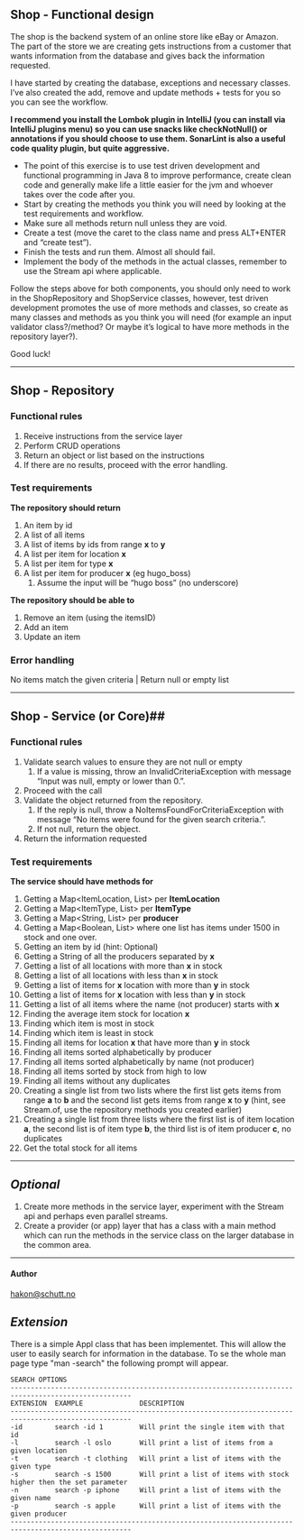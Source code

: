 ## Shop - Functional design ##
The shop is the backend system of an online store like eBay or Amazon. The part of the store we are creating gets instructions from a customer that wants information from the database and gives back the information requested.

I have started by creating the database, exceptions and necessary classes. I’ve also created the add, remove and update methods + tests for you so you can see the workflow.

**I recommend you install the Lombok plugin in IntelliJ (you can install via IntelliJ plugins menu) so you can use snacks like checkNotNull() or annotations if you should choose to use them.
SonarLint is also a useful code quality plugin, but quite aggressive.**

* The point of this exercise is to use test driven development and functional programming in Java 8 to improve performance, create clean code and generally make life a little easier for the jvm and whoever takes over the code after you.
* Start by creating the methods you think you will need by looking at the test requirements and workflow.
* Make sure all methods return null unless they are void.
* Create a test (move the caret to the class name and press ALT+ENTER and “create test”).
* Finish the tests and run them. Almost all should fail.
* Implement the body of the methods in the actual classes, remember to use the Stream api where applicable.

Follow the steps above for both components, you should only need to work in the ShopRepository and ShopService classes, however, test driven development promotes the use of more methods and classes, so create as many classes and methods as you think you will need (for example an input validator class?/method? Or maybe it’s logical to have more methods in the repository layer?).

Good luck!


---

## Shop - Repository ##

### Functional rules ###
1. Receive instructions from the service layer
2. Perform CRUD operations
3. Return an object or list based on the instructions
4. If there are no results, proceed with the error handling.


### Test requirements ###

**The repository should return**

1. An item by id
2. A list of all items 
3. A list of items by ids from range **x** to **y**
4. A list per item for location **x**
5. A list per item for type **x**
6. A list per item for producer **x** (eg hugo_boss)
	1. Assume the input will be “hugo boss” (no underscore)
	
**The repository should be able to**

1. Remove an item (using the itemsID)
2. Add an item
3. Update an item

### Error handling ##
No items match the given criteria | Return null or empty list


---

## Shop - Service (or Core)##

### Functional rules ###
1. Validate search values to ensure they are not null or empty
	1. If a value is missing, throw an InvalidCriteriaException with message “Input was null, empty or lower than 0.”.
2. Proceed with the call
3. Validate the object returned from the repository.
	1. If the reply is null, throw a NoItemsFoundForCriteriaException with message “No items were found for the given search criteria.”.
	2. If not null, return the object.
4. Return the information requested


### Test requirements ##

**The service should have methods for**

1. Getting a Map<ItemLocation, List<Item>> per **ItemLocation**
2. Getting a Map<ItemType, List<Item>> per **ItemType**
3. Getting a Map<String, List<Item>> per **producer**
4. Getting a Map<Boolean, List<Item>> where one list has items under 1500 in stock and one over.
5. Getting an item by id (hint: Optional)
6. Getting a String of all the producers separated by **x**
7. Getting a list of all locations with more than **x** in stock
8. Getting a list of all locations with less than **x** in stock
9. Getting a list of items for **x** location with more than **y** in stock
10. Getting a list of items for **x** location with less than **y** in stock
11. Getting a list of all items where the name (not producer) starts with **x**
12. Finding the average item stock for location **x**
14. Finding which item is most in stock
15. Finding which item is least in stock
16. Finding all items for location **x** that have more than **y** in stock
17. Finding all items sorted alphabetically by producer
18. Finding all items sorted alphabetically by name (not producer)
19. Finding all items sorted by stock from high to low
20. Finding all items without any duplicates
21. Creating a single list from two lists where the first list gets items from range **a** to **b** and the second list gets items from range **x** to **y** (hint, see Stream.of, use the repository methods you created earlier)
22. Creating a single list from three lists where the first list is of item location **a**, the second list is of item type **b**, the third list is of item producer **c**, no duplicates
23. Get the total stock for all items


---

## ***Optional*** ##

1. Create more methods in the service layer, experiment with the Stream api and perhaps even parallel streams.
2. Create a provider (or app) layer that has a class with a main method which can run the methods in the service class on the larger database in the common area.


---

#### Author ####
hakon@schutt.no

## ***Extension*** ##

There is a simple Appl class that has been implementet. This will allow the user to easily search for information in the database. To se the whole man page type "man -search" the following prompt will appear.
 
    SEARCH OPTIONS                                    
    ----------------------------------------------------------------------------------------------------
    EXTENSION  EXAMPLE              DESCRIPTION                             
    ----------------------------------------------------------------------------------------------------
    -id        search -id 1         Will print the single item with that id 
    -l         search -l oslo       Will print a list of items from a given location
    -t         search -t clothing   Will print a list of items with the given type
    -s         search -s 1500       Will print a list of items with stock higher then the set parameter
    -n         search -p iphone     Will print a list of items with the given name
    -p         search -s apple      Will print a list of items with the given producer
    ----------------------------------------------------------------------------------------------------